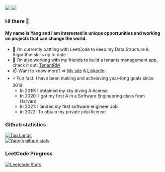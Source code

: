 [![](https://img.shields.io/badge/LinkedIn-YangZhou-blue?logo=Linkedin&logoColor=blue&labelColor=black)](https://www.linkedin.com/in/yang--zhou/)
[![](https://img.shields.io/badge/Gmail-yzhou3991@gmail.com-red?logo=Gmail&logoColor=Red&labelColor=black)](mailto:yzhou3991@gmail.com)

### Hi there 👋
#### My name is Yang and I am interested in unique opportunities and working on projects that can change the world. 
- 🔭 I’m currently battling with LeetCode to keep my Data Structure & Algorithm skills up to date
- 🌱 I’m also working with my friends to build a tenants management app, check it out: [TenantRM](https://www.tenantrm.com/)
- 📫 Want to know more? => [My site](https://yangzhou-site.herokuapp.com/) & [LinkedIn](https://www.linkedin.com/in/yang--zhou/)
- ⚡ Fun fact: I have been making and acheieving year-long goals since 2019
  - In 2019: I obtained my sky diving A-license
  - In 2020: I got my first A in a Software Engineering class from Harvard
  - In 2021: I landed my first software engineer Job
  - in 2022: To obtain my private pilot license

### Github statistics
[![Top Langs](https://github-readme-stats.vercel.app/api/top-langs/?username=YangZhou0&theme=tokyonight&layout=compact&card_width=445)](https://github.com/YangZhou0)<br/>
[![Yang's github stats](https://github-readme-stats.vercel.app/api?username=YangZhou0&show_icons=true&theme=tokyonight&count_private=true)](https://github.com/YangZhou0)

### LeetCode Progress
[![Leetcode Stats](https://leetcard.jacoblin.cool/yangzhou93?theme=dark)](https://leetcode.com/yangzhou93)

